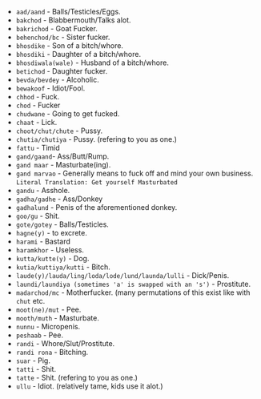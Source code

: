 - `aad/aand` - Balls/Testicles/Eggs.
- `bakchod` - Blabbermouth/Talks alot.
- `bakrichod` - Goat Fucker.
- `behenchod/bc` - Sister fucker.
- `bhosdike` - Son of a bitch/whore.
- `bhosdiki` - Daughter of a bitch/whore.
- `bhosdiwala(wale)` - Husband of a bitch/whore.
- `betichod` - Daughter fucker.
- `bevda/bevdey` - Alcoholic.
- `bewakoof` - Idiot/Fool.
- `chhod` - Fuck.
- `chod` - Fucker
- `chudwane` - Going to get fucked.
- `chaat` - Lick.
- `choot/chut/chute` - Pussy.
- `chutia/chutiya` - Pussy. (refering to you as one.)
- `fattu` - Timid
- `gand/gaand`- Ass/Butt/Rump.
- `gand maar` - Masturbate(ing).
- `gand marvao` - Generally means to fuck off and mind your own business. `Literal Translation: Get yourself Masturbated`
- `gandu` - Asshole.
- `gadha/gadhe` - Ass/Donkey
- `gadhalund` - Penis of the aforementioned donkey.
- `goo/gu` - Shit.
- `gote/gotey` - Balls/Testicles.
- `hagne(y)` - to excrete.
- `harami` - Bastard
- `haramkhor` - Useless.
- `kutta/kutte(y)` - Dog.
- `kutia/kuttiya/kutti` - Bitch.
- `laude(y)/lauda/ling/loda/lode/lund/launda/lulli` - Dick/Penis.
- `laundi/laundiya (sometimes 'a' is swapped with an 's')` - Prostitute.
- `madarchod/mc` - Motherfucker. (many permutations of this exist like with `chut` etc.
- `moot(ne)/mut` - Pee.
- `mooth/muth` - Masturbate.
- `nunnu` - Micropenis.
- `peshaab` - Pee.
- `randi` - Whore/Slut/Prostitute.
- `randi rona` - Bitching.
- `suar` - Pig.
- `tatti` - Shit.
- `tatte` - Shit. (refering to you as one.)
- `ullu` - Idiot. (relatively tame, kids use it alot.)
